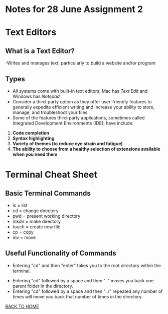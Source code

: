 # Notes for 28 June Assignment 2

# Text Editors
## What is a Text Editor?
-Writes and manages text, particularly to build a website and/or program

## Types
- All systems come with built-in text editors; Mac has *Text Edit* and Windows has *Notepad*
- Consider a third-party option as they offer user-friendly features to generally expedite efficient writing and increase your ability to store, manage, and troubleshoot your files.
- Some of the features third-party applications, sometimes called Integrated Development Environments (IDE), have include:
1. **Code completion**
2. **Syntax highlighting**
3. **Variety of themes (to reduce eye strain and fatigue)**
4. **The ability to choose from a healthy selection of extensions available when you need them**

# Terminal Cheat Sheet
## Basic Terminal Commands
- ls = list
- cd = change directory
- pwd = present working directory
- mkdir = make directory
- touch = create new file
- cp = copy
- mv = move

## Useful Functionality of Commands
* Entering "cd" and then "enter" takes you to the root directory within the terminal.
- Entering "cd" followed by a space and then ".." moves you back one parent folder in the directory.
- Entering "cd" followed by a space and then "../" repeated any number of times will move you back that number of times in the directory.

[BACK TO HOME](README.md)
